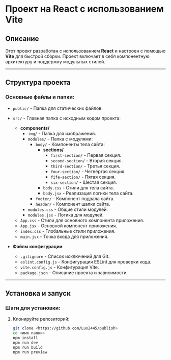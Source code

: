 # Проект на React с использованием Vite

## Описание
Этот проект разработан с использованием **React** и настроен с помощью **Vite** для быстрой сборки. Проект включает в себя компонентную архитектуру и поддержку модульных стилей.

---

## Структура проекта

### Основные файлы и папки:
- `public/` - Папка для статических файлов.
- `src/` - Главная папка с исходным кодом проекта:
  - **components/**
    - `img/` - Папка для изображений.
    - `modules/` - Папка с модулями:
      - `body/` - Компоненты тела сайта:
        - **sections/**
          - `first-section/` - Первая секция.
          - `second-section/` - Вторая секция.
          - `third-section/` - Третья секция.
          - `four-section/` - Четвёртая секция.
          - `fife-section/` - Пятая секция.
          - `six-section/` - Шестая секция.
        - `body.css` - Стили для тела сайта.
        - `body.jsx` - Реализация логики тела сайта.
      - `footer/` - Компонент подвала сайта.
      - `header/` - Компонент шапки сайта.
    - `modules.css` - Общие стили модулей.
    - `modules.jsx` - Логика для модулей.
  - `App.css` - Стили для основного компонента приложения.
  - `App.jsx` - Основной компонент приложения.
  - `index.css` - Глобальные стили приложения.
  - `main.jsx` - Точка входа для приложения.

- **Файлы конфигурации**:
  - `.gitignore` - Список исключений для Git.
  - `eslint.config.js` - Конфигурация ESLint для проверки кода.
  - `vite.config.js` - Конфигурация Vite.
  - `package.json` - Описание проекта и зависимости.

---

## Установка и запуск

### Шаги для установки:
1. Клонируйте репозиторий:
   ```bash
   git clone <https://github.com/Lux2445/publish>
   cd <имя папки>
   npm install
   npm run dev
   npm run build
   npm run preview
